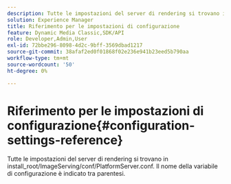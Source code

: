```yaml
---
description: Tutte le impostazioni del server di rendering si trovano in install_root/ImageServing/conf/PlatformServer.conf. Il nome della variabile di configurazione è indicato tra parentesi.
solution: Experience Manager
title: Riferimento per le impostazioni di configurazione
feature: Dynamic Media Classic,SDK/API
role: Developer,Admin,User
exl-id: 72bbe296-8098-4d2c-9bff-3569dbad1217
source-git-commit: 38afaf2ed0f01868f02e236e941b23eed5b790aa
workflow-type: tm+mt
source-wordcount: '50'
ht-degree: 0%

---
```


# Riferimento per le impostazioni di configurazione{#configuration-settings-reference}

Tutte le impostazioni del server di rendering si trovano in install_root/ImageServing/conf/PlatformServer.conf. Il nome della variabile di configurazione è indicato tra parentesi.
